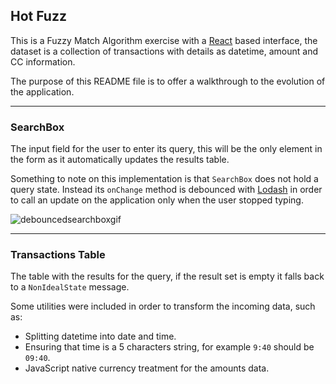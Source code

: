 ## Hot Fuzz

This is a Fuzzy Match Algorithm exercise with a [React](https://reactjs.org/) based interface, the dataset is a collection of transactions with details as datetime, amount and CC information.

The purpose of this README file is to offer a walkthrough to the evolution of the application.

---

### SearchBox

The input field for the user to enter its query, this will be the only element in the form as it automatically updates the results table.

Something to note on this implementation is that `SearchBox` does not hold a query state. 
Instead its `onChange` method is debounced with [Lodash](https://lodash.com/) in order to call an update on the application only when the user stopped typing.

![debouncedsearchboxgif]

---

### Transactions Table

The table with the results for the query, if the result set is empty it falls back to a `NonIdealState` message.

Some utilities were included in order to transform the incoming data, such as: 

+ Splitting datetime into date and time.
+ Ensuring that time is a 5 characters string, for example `9:40` should be `09:40`.
+ JavaScript native currency treatment for the amounts data. 

[debouncedsearchboxgif]: https://s3.amazonaws.com/hugobeldemos/searchbox.gif "Debounced SearchBox"